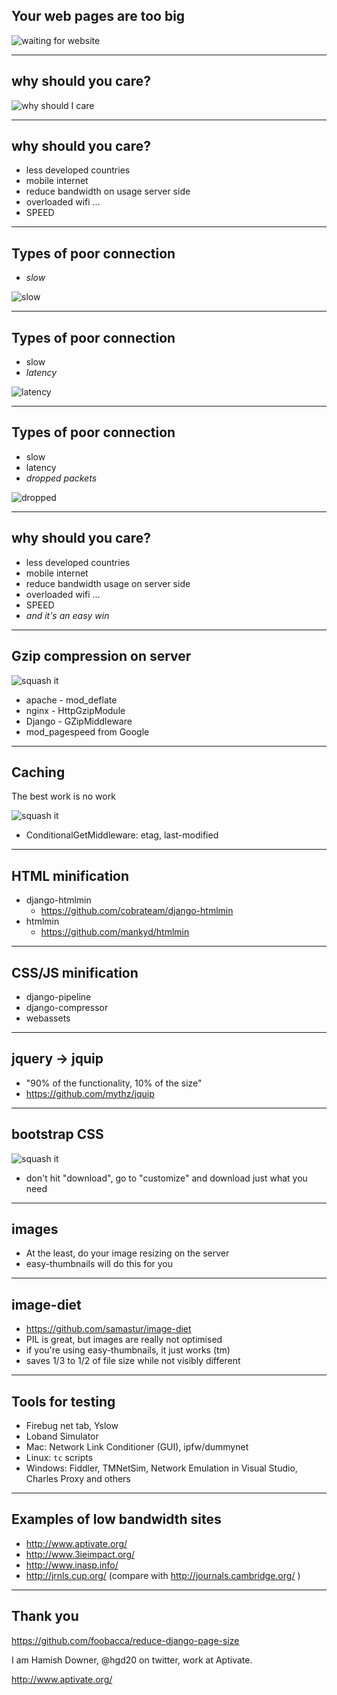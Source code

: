## Your web pages are too big

![waiting for website](../img/slow-internet-connection--300x294.jpg)

---

## why should you care?

![why should I care](../img/shrug.jpg)

---

## why should you care?

- less developed countries
- mobile internet
- reduce bandwidth on usage server side
- overloaded wifi ...
- SPEED

---

## Types of poor connection

- *slow*

![slow](../img/tortoise-dinosaur.jpg)

---

## Types of poor connection

- slow
- *latency*

![latency](../img/high_throw.png)

---

## Types of poor connection

- slow
- latency
- *dropped packets*

![dropped](../img/dropped.jpg)

---

## why should you care?

- less developed countries
- mobile internet
- reduce bandwidth usage on server side
- overloaded wifi ...
- SPEED
- *and it's an easy win*

---

## Gzip compression on server

![squash it](../img/Orange-Crush.jpg)

- apache - mod_deflate
- nginx - HttpGzipModule
- Django - GZipMiddleware
- mod_pagespeed from Google

---

## Caching

The best work is no work

![squash it](../img/feet-up.jpg)

- ConditionalGetMiddleware: etag, last-modified

---

## HTML minification

- django-htmlmin
  - https://github.com/cobrateam/django-htmlmin
- htmlmin
  - https://github.com/mankyd/htmlmin

---

## CSS/JS minification

- django-pipeline
- django-compressor
- webassets

---

## jquery -> jquip

- "90% of the functionality, 10% of the size"
- https://github.com/mythz/jquip

---

## bootstrap CSS

![squash it](../img/use-what-you-need.jpg)

- don't hit "download", go to "customize" and download just what you need

---

## images

- At the least, do your image resizing on the server
- easy-thumbnails will do this for you

---

## image-diet

- https://github.com/samastur/image-diet
- PIL is great, but images are really not optimised
- if you're using easy-thumbnails, it just works (tm)
- saves 1/3 to 1/2 of file size while not visibly different

---

## Tools for testing

- Firebug net tab, Yslow
- Loband Simulator
- Mac: Network Link Conditioner (GUI), ipfw/dummynet
- Linux: `tc` scripts
- Windows: Fiddler, TMNetSim, Network Emulation in Visual Studio, Charles Proxy and others

---

## Examples of low bandwidth sites

- http://www.aptivate.org/
- http://www.3ieimpact.org/
- http://www.inasp.info/
- http://jrnls.cup.org/ (compare with http://journals.cambridge.org/ )

---

## Thank you

https://github.com/foobacca/reduce-django-page-size

I am Hamish Downer, @hgd20 on twitter, work at Aptivate.

http://www.aptivate.org/

